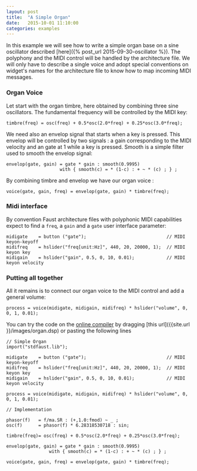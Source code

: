 ```yaml
---
layout: post
title:  "A Simple Organ"
date:   2015-10-01 11:10:00
categories: examples
---
```


In this example we will see how to write a simple organ base on a sine oscillator described [here]({% post_url 2015-09-30-oscillator %}). The polyphony and the MIDI control will be handled by the architecture file. We will only have to describe a single voice and adopt special conventions on widget's names for the architecture file to know how to map incoming MIDI messages.

### Organ Voice
Let start with the organ timbre, here obtained by combining three sine oscillators. The fundamental frequency will be controlled by the MIDI key:

    timbre(freq) = osc(freq) + 0.5*osc(2.0*freq) + 0.25*osc(3.0*freq);

We need also an envelop signal that starts when a key is pressed. This envelop will be controlled by two signals : a gain corresponding to the MIDI velocity and an gate at 1 while a key is pressed. Smooth is a simple filter used to smooth the envelop signal:

    envelop(gate, gain) = gate * gain : smooth(0.9995)
                        with { smooth(c) = * (1-c) : + ~ * (c) ; } ;

By combining timbre and envelop we have our organ voice :

    voice(gate, gain, freq) = envelop(gate, gain) * timbre(freq);


### Midi interface
By convention Faust architecture files with polyphonic MIDI capabilities expect to find a `freq`, a `gain` and a `gate` user interface parameter:

    midigate	= button ("gate");                             	// MIDI keyon-keyoff
    midifreq	= hslider("freq[unit:Hz]", 440, 20, 20000, 1); 	// MIDI keyon key
    midigain	= hslider("gain", 0.5, 0, 10, 0.01);	       	// MIDI keyon velocity

### Putting all together
All it remains is to connect our organ voice to the MIDI control and add a general volume:

    process = voice(midigate, midigain, midifreq) * hslider("volume", 0, 0, 1, 0.01);

You can try the code on the [online compiler](/onlinecompiler) by dragging [this url]({{site.url }}/images/organ.dsp) or pasting the following lines

    // Simple Organ
    import("stdfaust.lib");

    midigate	= button ("gate");                             	// MIDI keyon-keyoff
    midifreq	= hslider("freq[unit:Hz]", 440, 20, 20000, 1); 	// MIDI keyon key
    midigain	= hslider("gain", 0.5, 0, 10, 0.01);	       	// MIDI keyon velocity

    process = voice(midigate, midigain, midifreq) * hslider("volume", 0, 0, 1, 0.01);

    // Implementation

    phasor(f)   = f/ma.SR : (+,1.0:fmod) ~ _ ;
    osc(f)      = phasor(f) * 6.28318530718 : sin;

    timbre(freq)= osc(freq) + 0.5*osc(2.0*freq) + 0.25*osc(3.0*freq);

    envelop(gate, gain) = gate * gain : smooth(0.9995)
                    with { smooth(c) = * (1-c) : + ~ * (c) ; } ;

    voice(gate, gain, freq) = envelop(gate, gain) * timbre(freq);
